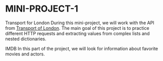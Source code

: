 # MINI-PROJECT-1
 Transport for London
During this mini-project, we will work with the API from [Transport of London](https://api.tfl.gov.uk/). The main goal of this project is to practice different HTTP requests and extracting values from complex lists and nested dictionaries.

IMDB
In this part of the project, we will look for information about favorite movies and actors.
